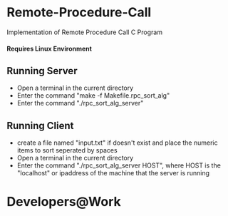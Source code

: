 # Remote-Procedure-Call
Implementation of Remote Procedure Call C Program

#### Requires Linux Environment

## Running Server ##
* Open a terminal in the current directory
* Enter the command "make -f Makefile.rpc_sort_alg"
* Enter the command "./rpc_sort_alg_server"

## Running Client ##
* create a file named "input.txt" if doesn't exist and place the numeric items to sort seperated by spaces
* Open a terminal in the current directory
* Enter the command "./rpc_sort_alg_server HOST", where HOST is the "localhost" or ipaddress of the machine that the server is running

# Developers@Work

